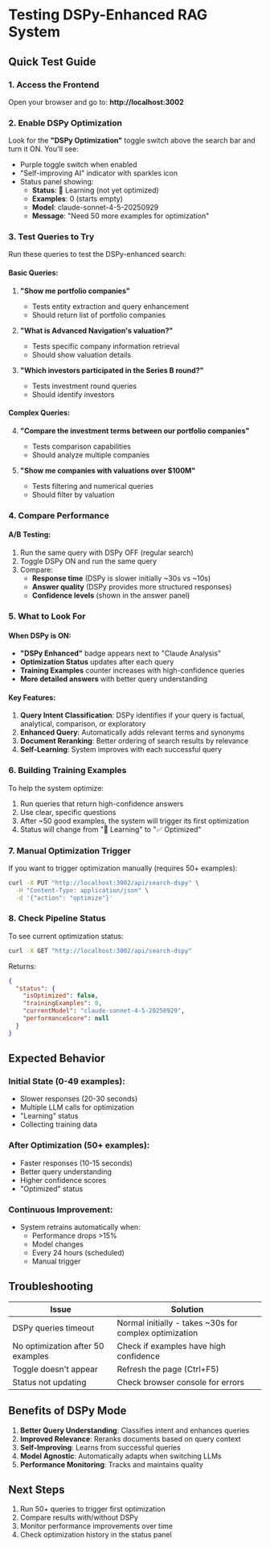 # Testing DSPy-Enhanced RAG System

## Quick Test Guide

### 1. Access the Frontend
Open your browser and go to: **http://localhost:3002**

### 2. Enable DSPy Optimization
Look for the **"DSPy Optimization"** toggle switch above the search bar and turn it ON. You'll see:
- Purple toggle switch when enabled
- "Self-improving AI" indicator with sparkles icon
- Status panel showing:
  - **Status**: 🔄 Learning (not yet optimized)
  - **Examples**: 0 (starts empty)
  - **Model**: claude-sonnet-4-5-20250929
  - **Message**: "Need 50 more examples for optimization"

### 3. Test Queries to Try

Run these queries to test the DSPy-enhanced search:

#### Basic Queries:
1. **"Show me portfolio companies"**
   - Tests entity extraction and query enhancement
   - Should return list of portfolio companies

2. **"What is Advanced Navigation's valuation?"**
   - Tests specific company information retrieval
   - Should show valuation details

3. **"Which investors participated in the Series B round?"**
   - Tests investment round queries
   - Should identify investors

#### Complex Queries:
4. **"Compare the investment terms between our portfolio companies"**
   - Tests comparison capabilities
   - Should analyze multiple companies

5. **"Show me companies with valuations over $100M"**
   - Tests filtering and numerical queries
   - Should filter by valuation

### 4. Compare Performance

#### A/B Testing:
1. Run the same query with DSPy OFF (regular search)
2. Toggle DSPy ON and run the same query
3. Compare:
   - **Response time** (DSPy is slower initially ~30s vs ~10s)
   - **Answer quality** (DSPy provides more structured responses)
   - **Confidence levels** (shown in the answer panel)

### 5. What to Look For

#### When DSPy is ON:
- **"DSPy Enhanced"** badge appears next to "Claude Analysis"
- **Optimization Status** updates after each query
- **Training Examples** counter increases with high-confidence queries
- **More detailed answers** with better query understanding

#### Key Features:
1. **Query Intent Classification**: DSPy identifies if your query is factual, analytical, comparison, or exploratory
2. **Enhanced Query**: Automatically adds relevant terms and synonyms
3. **Document Reranking**: Better ordering of search results by relevance
4. **Self-Learning**: System improves with each successful query

### 6. Building Training Examples

To help the system optimize:
1. Run queries that return high-confidence answers
2. Use clear, specific questions
3. After ~50 good examples, the system will trigger its first optimization
4. Status will change from "🔄 Learning" to "✅ Optimized"

### 7. Manual Optimization Trigger

If you want to trigger optimization manually (requires 50+ examples):
```bash
curl -X PUT "http://localhost:3002/api/search-dspy" \
  -H "Content-Type: application/json" \
  -d '{"action": "optimize"}'
```

### 8. Check Pipeline Status

To see current optimization status:
```bash
curl -X GET "http://localhost:3002/api/search-dspy"
```

Returns:
```json
{
  "status": {
    "isOptimized": false,
    "trainingExamples": 0,
    "currentModel": "claude-sonnet-4-5-20250929",
    "performanceScore": null
  }
}
```

## Expected Behavior

### Initial State (0-49 examples):
- Slower responses (20-30 seconds)
- Multiple LLM calls for optimization
- "Learning" status
- Collecting training data

### After Optimization (50+ examples):
- Faster responses (10-15 seconds)
- Better query understanding
- Higher confidence scores
- "Optimized" status

### Continuous Improvement:
- System retrains automatically when:
  - Performance drops >15%
  - Model changes
  - Every 24 hours (scheduled)
  - Manual trigger

## Troubleshooting

| Issue | Solution |
|-------|----------|
| DSPy queries timeout | Normal initially - takes ~30s for complex optimization |
| No optimization after 50 examples | Check if examples have high confidence |
| Toggle doesn't appear | Refresh the page (Ctrl+F5) |
| Status not updating | Check browser console for errors |

## Benefits of DSPy Mode

1. **Better Query Understanding**: Classifies intent and enhances queries
2. **Improved Relevance**: Reranks documents based on query context
3. **Self-Improving**: Learns from successful queries
4. **Model Agnostic**: Automatically adapts when switching LLMs
5. **Performance Monitoring**: Tracks and maintains quality

## Next Steps

1. Run 50+ queries to trigger first optimization
2. Compare results with/without DSPy
3. Monitor performance improvements over time
4. Check optimization history in the status panel